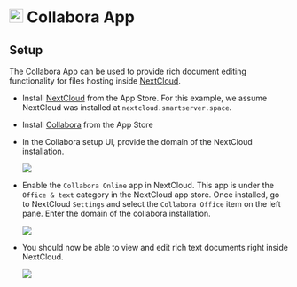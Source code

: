 # <img src="/documentation/img/collabora-logo.png" width="25px"> Collabora App

## Setup

The Collabora App can be used to provide rich document editing functionality for
files hosting inside [NextCloud](/documentation/apps/nextcloud).

* Install [NextCloud](/store/com.nextcloud.cloudronapp.html) from
  the App Store. For this example, we assume NextCloud was installed at `nextcloud.smartserver.space`.

* Install [Collabora](/store/com.collaboraoffice.coudronapp.html) from the App Store

* In the Collabora setup UI, provide the domain of the NextCloud installation.

    <img src="/documentation/img/collabora-settings.png" class="shadow">

* Enable the `Collabora Online` app in NextCloud. This app is under the `Office & text`
  category in the NextCloud app store. Once installed, go to NextCloud `Settings` and
  select the `Collabora Office` item on the left pane. Enter the domain of the collabora
  installation.

    <img src="/documentation/img/nextcloud-collabora.png" class="shadow">

* You should now be able to view and edit rich text documents right inside NextCloud.

    <img src="/documentation/img/nextcloud-collabora-editor.png" class="shadow">
